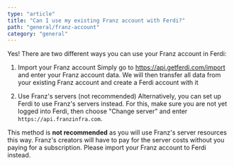 ```yaml
---
type: "article"
title: "Can I use my existing Franz account with Ferdi?"
path: "general/franz-account"
category: "general"
---
```

Yes! There are two different ways you can use your Franz account in Ferdi:

1. Import your Franz account
Simply go to <https://api.getferdi.com/import> and enter your Franz account data. We will then transfer all data from your existing Franz account and create a Ferdi account with it

2. Use Franz's servers (not recommended)
Alternatively, you can set up Ferdi to use Franz's servers instead. For this, make sure you are not yet logged into Ferdi, then choose "Change server" and enter `https://api.franzinfra.com`.

This method is **not recommended** as you will use Franz's server resources this way. Franz's creators will have to pay for the server costs without you paying for a subscription. Please import your Franz account to Ferdi instead.